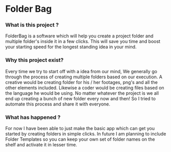 # Folder Bag

### What is this project ?
FolderBag is a software which will help you create a project folder and multiple folder's inside it in a few clicks. This will save you time and boost your starting speed for the longest standing idea in your mind.

### Why this project exist?
Every time we try to start off with a idea from our mind, We generally go through the process of creating multiple folders based on our execution. A creative would be creating folder for his / her footages, png's and all the other elements included. Likewise a coder would be creating files based on the language he would be using. No matter whatever the project is we all end up creating a bunch of new folder every now and then! So I tried to automate this process and share it with everyone.


### What has happened ?
For now I have been able to just make the basic app which can get you started by creating folders in simple clicks. In future I am planning to include Folder Templates so you can keep your own set of folder names on the shelf and activate it in lesser time.

